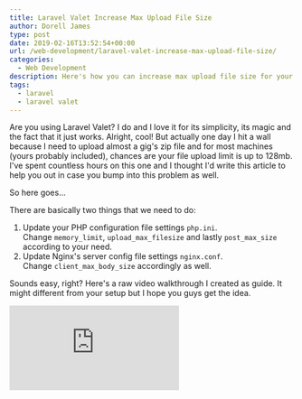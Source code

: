 ```yaml
---
title: Laravel Valet Increase Max Upload File Size
author: Dorell James
type: post
date: 2019-02-16T13:52:54+00:00
url: /web-development/laravel-valet-increase-max-upload-file-size/
categories:
  - Web Development
description: Here's how you can increase max upload file size for your Laravel Valet instance.
tags:
  - laravel
  - laravel valet
---
```


Are you using Laravel Valet? I do and I love it for its simplicity, its magic and the fact that it just works. Alright, cool! But actually one day I hit a wall because I need to upload almost a gig's zip file and for most machines (yours probably included), chances are your file upload limit is up to 128mb. I've spent countless hours on this one and I thought I'd write this article to help you out in case you bump into this problem as well.

So here goes...

There are basically two things that we need to do:

1. Update your PHP configuration file settings `php.ini`. Change `memory_limit`, `upload_max_filesize` and lastly `post_max_size` according to your need.
2. Update Nginx's server config file settings `nginx.conf`. Change `client_max_body_size` accordingly as well.

Sounds easy, right? Here's a raw video walkthrough I created as guide. It might different from your setup but I hope you guys get the idea.

<div class="container">
  <iframe class="responsive-iframe" src="https://www.youtube.com/embed/P0tmGl9v3NE" frameborder="0" allow="accelerometer; autoplay; encrypted-media; gyroscope; picture-in-picture" allowfullscreen></iframe>
</div>
